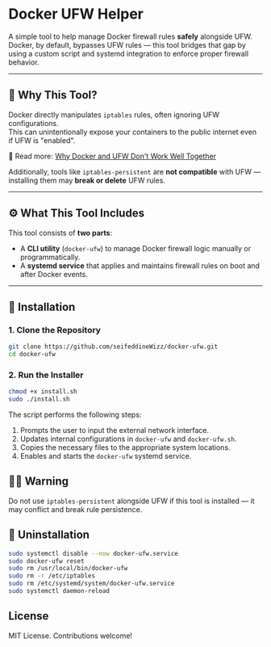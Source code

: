 # Docker UFW Helper

A simple tool to help manage Docker firewall rules **safely** alongside UFW.  
Docker, by default, bypasses UFW rules — this tool bridges that gap by using a custom script and systemd integration to enforce proper firewall behavior.

---

## 🚨 Why This Tool?

Docker directly manipulates `iptables` rules, often ignoring UFW configurations.  
This can unintentionally expose your containers to the public internet even if UFW is "enabled".

🔗 Read more: [Why Docker and UFW Don't Work Well Together](https://docs.docker.com/engine/network/packet-filtering-firewalls/)

Additionally, tools like `iptables-persistent` are **not compatible** with UFW — installing them may **break or delete** UFW rules.

---

## ⚙️ What This Tool Includes

This tool consists of **two parts**:
- A **CLI utility** (`docker-ufw`) to manage Docker firewall logic manually or programmatically.
- A **systemd service** that applies and maintains firewall rules on boot and after Docker events.

---

## 🧱 Installation

### 1. Clone the Repository

```bash
git clone https://github.com/seifeddineWizz/docker-ufw.git
cd docker-ufw
```
### 2. Run the Installer
```bash
chmod +x install.sh
sudo ./install.sh
```
The script performs the following steps:

1. Prompts the user to input the external network interface.
2. Updates internal configurations in `docker-ufw` and `docker-ufw.sh`.
3. Copies the necessary files to the appropriate system locations.
4. Enables and starts the `docker-ufw` systemd service.

## 👮‍♂️ Warning
Do not use `iptables-persistent` alongside UFW if this tool is installed — it may conflict and break rule persistence.

## 🔧 Uninstallation
```bash
sudo systemctl disable --now docker-ufw.service
sudo docker-ufw reset
sudo rm /usr/local/bin/docker-ufw
sudo rm -r /etc/iptables
sudo rm /etc/systemd/system/docker-ufw.service
sudo systemctl daemon-reload
```

## License
MIT License.
Contributions welcome!

